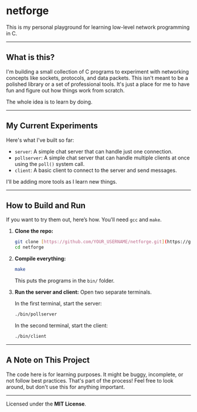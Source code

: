 # netforge

This is my personal playground for learning low-level network programming in C.

---

## What is this?

I'm building a small collection of C programs to experiment with networking concepts like sockets, protocols, and data packets. This isn't meant to be a polished library or a set of professional tools. It's just a place for me to have fun and figure out how things work from scratch.

The whole idea is to learn by doing.

---

## My Current Experiments

Here's what I've built so far:

* `server`: A simple chat server that can handle just one connection.
* `pollserver`: A simple chat server that can handle multiple clients at once using the `poll()` system call.
* `client`: A basic client to connect to the server and send messages.

I'll be adding more tools as I learn new things.

---

## How to Build and Run

If you want to try them out, here’s how. You'll need `gcc` and `make`.

1.  **Clone the repo:**
    ```sh
    git clone [https://github.com/YOUR_USERNAME/netforge.git](https://github.com/YOUR_USERNAME/netforge.git)
    cd netforge
    ```

2.  **Compile everything:**
    ```sh
    make
    ```
    This puts the programs in the `bin/` folder.

3.  **Run the server and client:**
    Open two separate terminals.

    In the first terminal, start the server:
    ```sh
    ./bin/pollserver
    ```
    In the second terminal, start the client:
    ```sh
    ./bin/client
    ```

---

## A Note on This Project

The code here is for learning purposes. It might be buggy, incomplete, or not follow best practices. That's part of the process! Feel free to look around, but don't use this for anything important.

---

Licensed under the **MIT License**.
